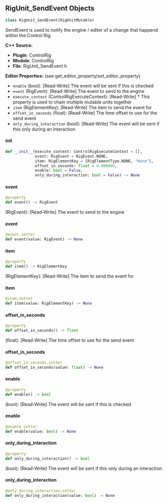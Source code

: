## RigUnit_SendEvent Objects

```python
class RigUnit_SendEvent(RigUnitMutable)
```

SendEvent is used to notify the engine / editor of a change that happend within the Control Rig.

**C++ Source:**

- **Plugin**: ControlRig
- **Module**: ControlRig
- **File**: RigUnit_SendEvent.h

**Editor Properties:** (see get_editor_property/set_editor_property)

- ``enable`` (bool):  [Read-Write] The event will be sent if this is checked
- ``event`` (RigEvent):  [Read-Write] The event to send to the engine
- ``execute_context`` (ControlRigExecuteContext):  [Read-Write] * This property is used to chain multiple mutable units together
- ``item`` (RigElementKey):  [Read-Write] The item to send the event for
- ``offset_in_seconds`` (float):  [Read-Write] The time offset to use for the send event
- ``only_during_interaction`` (bool):  [Read-Write] The event will be sent if this only during an interaction

<a id="unreal.RigUnit_SendEvent.__init__"></a>

#### __init__

```python
def __init__(execute_context: ControlRigExecuteContext = [],
             event: RigEvent = RigEvent.NONE,
             item: RigElementKey = [RigElementType.NONE, "None"],
             offset_in_seconds: float = 0.000000,
             enable: bool = False,
             only_during_interaction: bool = False) -> None
```

<a id="unreal.RigUnit_SendEvent.event"></a>

#### event

```python
@property
def event() -> RigEvent
```

(RigEvent):  [Read-Write] The event to send to the engine

<a id="unreal.RigUnit_SendEvent.event"></a>

#### event

```python
@event.setter
def event(value: RigEvent) -> None
```

<a id="unreal.RigUnit_SendEvent.item"></a>

#### item

```python
@property
def item() -> RigElementKey
```

(RigElementKey):  [Read-Write] The item to send the event for

<a id="unreal.RigUnit_SendEvent.item"></a>

#### item

```python
@item.setter
def item(value: RigElementKey) -> None
```

<a id="unreal.RigUnit_SendEvent.offset_in_seconds"></a>

#### offset_in_seconds

```python
@property
def offset_in_seconds() -> float
```

(float):  [Read-Write] The time offset to use for the send event

<a id="unreal.RigUnit_SendEvent.offset_in_seconds"></a>

#### offset_in_seconds

```python
@offset_in_seconds.setter
def offset_in_seconds(value: float) -> None
```

<a id="unreal.RigUnit_SendEvent.enable"></a>

#### enable

```python
@property
def enable() -> bool
```

(bool):  [Read-Write] The event will be sent if this is checked

<a id="unreal.RigUnit_SendEvent.enable"></a>

#### enable

```python
@enable.setter
def enable(value: bool) -> None
```

<a id="unreal.RigUnit_SendEvent.only_during_interaction"></a>

#### only_during_interaction

```python
@property
def only_during_interaction() -> bool
```

(bool):  [Read-Write] The event will be sent if this only during an interaction

<a id="unreal.RigUnit_SendEvent.only_during_interaction"></a>

#### only_during_interaction

```python
@only_during_interaction.setter
def only_during_interaction(value: bool) -> None
```

<a id="unreal.RigUnit_SetBoneInitialTransform"></a>